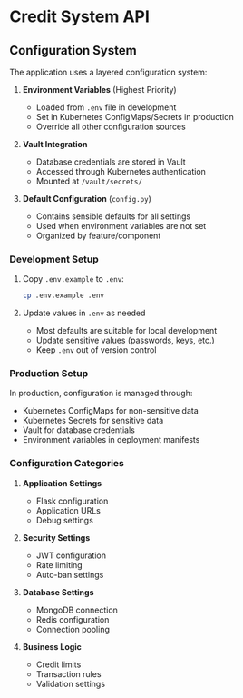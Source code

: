 # Credit System API

## Configuration System

The application uses a layered configuration system:

1. **Environment Variables** (Highest Priority)
   - Loaded from `.env` file in development
   - Set in Kubernetes ConfigMaps/Secrets in production
   - Override all other configuration sources

2. **Vault Integration**
   - Database credentials are stored in Vault
   - Accessed through Kubernetes authentication
   - Mounted at `/vault/secrets/`

3. **Default Configuration** (`config.py`)
   - Contains sensible defaults for all settings
   - Used when environment variables are not set
   - Organized by feature/component

### Development Setup

1. Copy `.env.example` to `.env`:
   ```bash
   cp .env.example .env
   ```

2. Update values in `.env` as needed
   - Most defaults are suitable for local development
   - Update sensitive values (passwords, keys, etc.)
   - Keep `.env` out of version control

### Production Setup

In production, configuration is managed through:
- Kubernetes ConfigMaps for non-sensitive data
- Kubernetes Secrets for sensitive data
- Vault for database credentials
- Environment variables in deployment manifests

### Configuration Categories

1. **Application Settings**
   - Flask configuration
   - Application URLs
   - Debug settings

2. **Security Settings**
   - JWT configuration
   - Rate limiting
   - Auto-ban settings

3. **Database Settings**
   - MongoDB connection
   - Redis configuration
   - Connection pooling

4. **Business Logic**
   - Credit limits
   - Transaction rules
   - Validation settings 